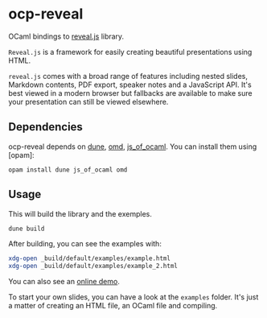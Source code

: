 # ocp-reveal

OCaml bindings to [reveal.js](https://github.com/hakimel/reveal.js) library.

`Reveal.js` is a framework for easily creating beautiful presentations using
HTML.

`reveal.js` comes with a broad range of features including nested slides,
Markdown contents, PDF export, speaker notes and a JavaScript API. It's best
viewed in a modern browser but fallbacks are available to make sure your
presentation can still be viewed elsewhere.

## Dependencies

ocp-reveal depends on [dune], [omd], [js_of_ocaml]. You can install them using [opam]:

````sj
opam install dune js_of_ocaml omd
````````````

## Usage

This will build the library and the exemples.

```sh
dune build
```

After building, you can see the examples with:

```sh
xdg-open _build/default/examples/example.html
xdg-open _build/default/examples/example_2.html
```

You can also see an [online demo].

To start your own slides, you can have a look at the `examples` folder. It's just a matter of creating an HTML file, an OCaml file and compiling.

[dune]: https://dune.build/
[omd]: https://github.com/ocaml/omd
[js_of_ocaml]: https://github.com/ocsigen/js_of_ocaml
[online demo]: http://cagdas.bozman.fr/demo-ocp-reveal/#/
